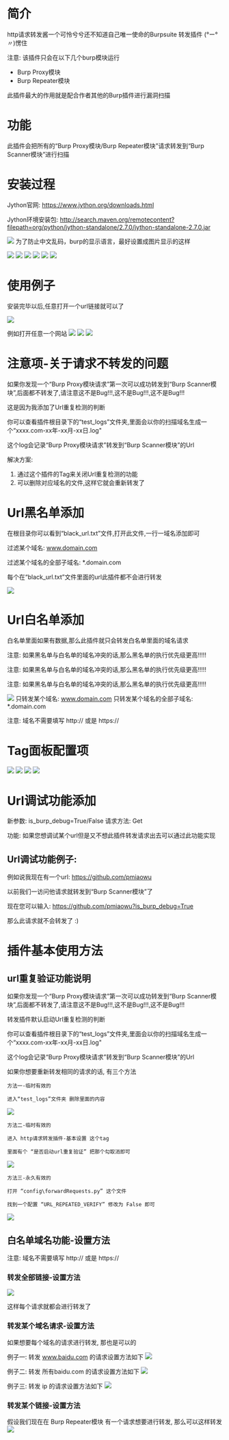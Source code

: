 # 简介

http请求转发酱一个可怜兮兮还不知道自己唯一使命的Burpsuite 转发插件 (°ー°〃)愣住

注意: 该插件只会在以下几个burp模块运行
- Burp Proxy模块
- Burp Repeater模块

此插件最大的作用就是配合作者其他的Burp插件进行漏洞扫描

# 功能

此插件会把所有的“Burp Proxy模块/Burp Repeater模块”请求转发到“Burp Scanner模块”进行扫描

# 安装过程

Jython官网: https://www.jython.org/downloads.html

Jython环境安装包: http://search.maven.org/remotecontent?filepath=org/python/jython-standalone/2.7.0/jython-standalone-2.7.0.jar

![](./readme/images/23.jpg)
为了防止中文乱码，burp的显示语言，最好设置成图片显示的这样

![](./readme/images/1.png)
![](./readme/images/2.png)
![](./readme/images/3.png)
![](./readme/images/14.png)
![](./readme/images/6.png)
![](./readme/images/13.png)

# 使用例子

安装完毕以后,任意打开一个url链接就可以了

![](./readme/images/15.png)

例如打开任意一个网站
![](./readme/images/7.png)
![](./readme/images/8.png)
![](./readme/images/9.png)

# 注意项-关于请求不转发的问题

如果你发现一个“Burp Proxy模块请求”第一次可以成功转发到“Burp Scanner模块”,后面都不转发了,请注意这不是Bug!!!,这不是Bug!!!,这不是Bug!!!

这是因为我添加了Url重复检测的判断

你可以查看插件根目录下的“test_logs”文件夹,里面会以你的扫描域名生成一个“xxxx.com-xx年-xx月-xx日.log"

这个log会记录“Burp Proxy模块请求”转发到“Burp Scanner模块”的Url

解决方案:
1. 通过这个插件的Tag来关闭Url重复检测的功能
2. 可以删除对应域名的文件,这样它就会重新转发了

# Url黑名单添加

在根目录你可以看到“black_url.txt”文件,打开此文件,一行一域名添加即可

过滤某个域名: www.domain.com

过滤某个域名的全部子域名: *.domain.com

每个在“black_url.txt”文件里面的url此插件都不会进行转发

![](./readme/images/4.png)

# Url白名单添加

白名单里面如果有数据,那么此插件就只会转发白名单里面的域名请求

注意: 如果黑名单与白名单的域名冲突的话,那么黑名单的执行优先级更高!!!!!

注意: 如果黑名单与白名单的域名冲突的话,那么黑名单的执行优先级更高!!!!!

注意: 如果黑名单与白名单的域名冲突的话,那么黑名单的执行优先级更高!!!!!

![](./readme/images/11.png)
只转发某个域名: www.domain.com
只转发某个域名的全部子域名: *.domain.com

注意: 域名不需要填写 http:// 或是 https://

# Tag面板配置项

![](./readme/images/5.png)
![](./readme/images/10.png)
![](./readme/images/11.png)
![](./readme/images/12.png)

# Url调试功能添加

新参数: is_burp_debug=True/False
请求方法: Get

功能: 如果您想调试某个url但是又不想此插件转发请求出去可以通过此功能实现

## Url调试功能例子:

例如说我现在有一个url: https://github.com/pmiaowu

以前我们一访问他请求就转发到“Burp Scanner模块”了

现在您可以输入: https://github.com/pmiaowu?is_burp_debug=True

那么此请求就不会转发了 :)

# 插件基本使用方法

## url重复验证功能说明

如果你发现一个“Burp Proxy模块请求”第一次可以成功转发到“Burp Scanner模块”,后面都不转发了,请注意这不是Bug!!!,这不是Bug!!!,这不是Bug!!!

转发插件默认启动Url重复检测的判断

你可以查看插件根目录下的“test_logs”文件夹,里面会以你的扫描域名生成一个“xxxx.com-xx年-xx月-xx日.log"

这个log会记录“Burp Proxy模块请求”转发到“Burp Scanner模块”的Url

如果你想要重新转发相同的请求的话, 有三个方法



```
方法一-临时有效的

进入“test_logs”文件夹 删除里面的内容
```
![](./readme/images/16.png)



```
方法二-临时有效的

进入 http请求转发插件-基本设置 这个tag

里面有个 “是否启动url重复验证” 把那个勾取消即可
```
![](./readme/images/17.png)



```
方法三-永久有效的

打开 “config\forwardRequests.py” 这个文件

找到一个配置 “URL_REPEATED_VERIFY” 修改为 False 即可
```
![](./readme/images/18.png)

## 白名单域名功能-设置方法

注意: 域名不需要填写 http:// 或是 https://

### 转发全部链接-设置方法

![](./readme/images/15.png)

这样每个请求就都会进行转发了

### 转发某个域名请求-设置方法

如果想要每个域名的请求进行转发, 那也是可以的

例子一: 转发 www.baidu.com 的请求设置方法如下
![](./readme/images/19.png)



例子二: 转发 所有baidu.com 的请求设置方法如下
![](./readme/images/20.png)


例子三: 转发 ip 的请求设置方法如下
![](./readme/images/21.png)

### 转发某个链接-设置方法

假设我们现在在 Burp Repeater模块 有一个请求想要进行转发, 那么可以这样转发
![](./readme/images/22.png)

